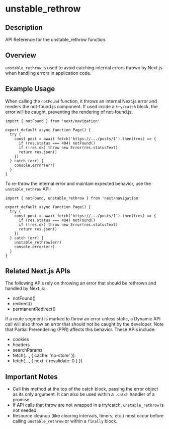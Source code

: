 # unstable_rethrow

## Description
API Reference for the unstable_rethrow function.

## Overview
`unstable_rethrow` is used to avoid catching internal errors thrown by Next.js when handling errors in application code.

## Example Usage
When calling the `notFound` function, it throws an internal Next.js error and renders the not-found.js component. If used inside a `try/catch` block, the error will be caught, preventing the rendering of not-found.js:

```tsx
import { notFound } from 'next/navigation'

export default async function Page() {
  try {
    const post = await fetch('https://.../posts/1').then((res) => {
      if (res.status === 404) notFound()
      if (!res.ok) throw new Error(res.statusText)
      return res.json()
    })
  } catch (err) {
    console.error(err)
  }
}
```

To re-throw the internal error and maintain expected behavior, use the `unstable_rethrow` API:

```tsx
import { notFound, unstable_rethrow } from 'next/navigation'

export default async function Page() {
  try {
    const post = await fetch('https://.../posts/1').then((res) => {
      if (res.status === 404) notFound()
      if (!res.ok) throw new Error(res.statusText)
      return res.json()
    })
  } catch (err) {
    unstable_rethrow(err)
    console.error(err)
  }
}
```

## Related Next.js APIs
The following APIs rely on throwing an error that should be rethrown and handled by Next.js:

- notFound()
- redirect()
- permanentRedirect()

If a route segment is marked to throw an error unless static, a Dynamic API call will also throw an error that should not be caught by the developer. Note that Partial Prerendering (PPR) affects this behavior. These APIs include:

- cookies
- headers
- searchParams
- fetch(..., { cache: 'no-store' })
- fetch(..., { next: { revalidate: 0 } })

## Important Notes
- Call this method at the top of the catch block, passing the error object as its only argument. It can also be used within a `.catch` handler of a promise.
- If API calls that throw are not wrapped in a try/catch, `unstable_rethrow` is not needed.
- Resource cleanup (like clearing intervals, timers, etc.) must occur before calling `unstable_rethrow` or within a `finally` block.